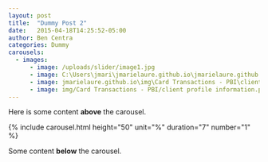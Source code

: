 ```yaml
---
layout: post
title:  "Dummy Post 2"
date:   2015-04-18T14:25:52-05:00
author: Ben Centra
categories: Dummy
carousels:
  - images:
      - image: /uploads/slider/image1.jpg
      - image: C:\Users\jmari\jmarielaure.github.io\jmarielaure.github.io\img\Card Transactions - PBI\approved transactions page.png
      - image: jmarielaure.github.io\img\Card Transactions - PBI\client demographic.png
      - image: img/Card Transactions - PBI/client profile information.png
---
```


Here is some content **above** the carousel.

{% include carousel.html height="50" unit="%" duration="7" number="1" %}

Some content **below** the carousel.

